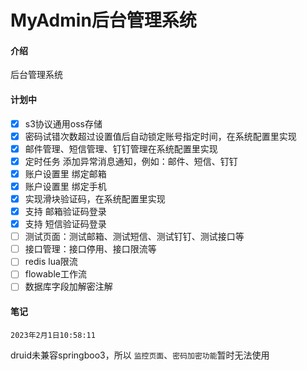 # MyAdmin后台管理系统

#### 介绍

后台管理系统

#### 计划中

- [x] s3协议通用oss存储
- [x] 密码试错次数超过设置值后自动锁定账号指定时间，在系统配置里实现
- [x] 邮件管理、短信管理、钉钉管理在系统配置里实现
- [x] 定时任务 添加异常消息通知，例如：邮件、短信、钉钉
- [x] 账户设置里 绑定邮箱
- [x] 账户设置里 绑定手机
- [x] 实现滑块验证码，在系统配置里实现
- [x] 支持 邮箱验证码登录
- [x] 支持 短信验证码登录
- [ ] 测试页面：测试邮箱、测试短信、测试钉钉、测试接口等
- [ ] 接口管理：接口停用、接口限流等
- [ ] redis lua限流
- [ ] flowable工作流
- [ ] 数据库字段加解密注解
#### 笔记

`2023年2月1日10:58:11`

druid未兼容springboo3，所以 `监控页面`、`密码加密功能`暂时无法使用
